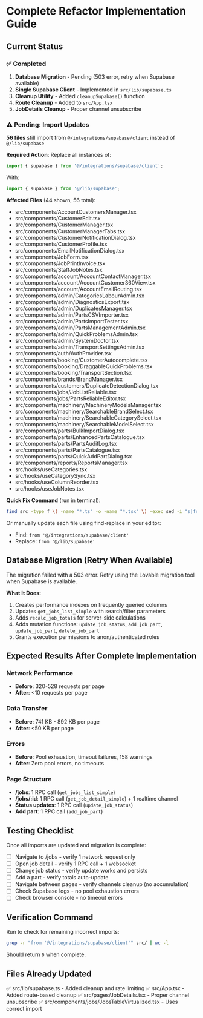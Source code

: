 # Complete Refactor Implementation Guide

## Current Status

### ✅ Completed
1. **Database Migration** - Pending (503 error, retry when Supabase available)
2. **Single Supabase Client** - Implemented in `src/lib/supabase.ts`
3. **Cleanup Utility** - Added `cleanupSupabase()` function
4. **Route Cleanup** - Added to `src/App.tsx`
5. **JobDetails Cleanup** - Proper channel unsubscribe

### ⚠️ Pending: Import Updates

**56 files** still import from `@/integrations/supabase/client` instead of `@/lib/supabase`

**Required Action**: Replace all instances of:
```typescript
import { supabase } from '@/integrations/supabase/client';
```

With:
```typescript
import { supabase } from '@/lib/supabase';
```

**Affected Files** (44 shown, 56 total):
- src/components/AccountCustomersManager.tsx
- src/components/CustomerEdit.tsx
- src/components/CustomerManager.tsx
- src/components/CustomerManagerTabs.tsx
- src/components/CustomerNotificationDialog.tsx
- src/components/CustomerProfile.tsx
- src/components/EmailNotificationDialog.tsx
- src/components/JobForm.tsx
- src/components/JobPrintInvoice.tsx
- src/components/StaffJobNotes.tsx
- src/components/account/AccountContactManager.tsx
- src/components/account/AccountCustomer360View.tsx
- src/components/account/AccountEmailRouting.tsx
- src/components/admin/CategoriesLabourAdmin.tsx
- src/components/admin/DiagnosticsExport.tsx
- src/components/admin/DuplicatesManager.tsx
- src/components/admin/PartsCSVImporter.tsx
- src/components/admin/PartsImportTester.tsx
- src/components/admin/PartsManagementAdmin.tsx
- src/components/admin/QuickProblemsAdmin.tsx
- src/components/admin/SystemDoctor.tsx
- src/components/admin/TransportSettingsAdmin.tsx
- src/components/auth/AuthProvider.tsx
- src/components/booking/CustomerAutocomplete.tsx
- src/components/booking/DraggableQuickProblems.tsx
- src/components/booking/TransportSection.tsx
- src/components/brands/BrandManager.tsx
- src/components/customers/DuplicateDetectionDialog.tsx
- src/components/jobs/JobListReliable.tsx
- src/components/jobs/PartsReliableEditor.tsx
- src/components/machinery/MachineryModelsManager.tsx
- src/components/machinery/SearchableBrandSelect.tsx
- src/components/machinery/SearchableCategorySelect.tsx
- src/components/machinery/SearchableModelSelect.tsx
- src/components/parts/BulkImportDialog.tsx
- src/components/parts/EnhancedPartsCatalogue.tsx
- src/components/parts/PartsAuditLog.tsx
- src/components/parts/PartsCatalogue.tsx
- src/components/parts/QuickAddPartDialog.tsx
- src/components/reports/ReportsManager.tsx
- src/hooks/useCategories.tsx
- src/hooks/useCategorySync.tsx
- src/hooks/useColumnReorder.tsx
- src/hooks/useJobNotes.tsx

**Quick Fix Command** (run in terminal):
```bash
find src -type f \( -name "*.ts" -o -name "*.tsx" \) -exec sed -i "s|from '@/integrations/supabase/client'|from '@/lib/supabase'|g" {} +
```

Or manually update each file using find-replace in your editor:
- Find: `from '@/integrations/supabase/client'`
- Replace: `from '@/lib/supabase'`

## Database Migration (Retry When Available)

The migration failed with a 503 error. Retry using the Lovable migration tool when Supabase is available.

**What It Does:**
1. Creates performance indexes on frequently queried columns
2. Updates `get_jobs_list_simple` with search/filter parameters
3. Adds `recalc_job_totals` for server-side calculations
4. Adds mutation functions: `update_job_status`, `add_job_part`, `update_job_part`, `delete_job_part`
5. Grants execution permissions to anon/authenticated roles

## Expected Results After Complete Implementation

### Network Performance
- **Before**: 320-528 requests per page
- **After**: <10 requests per page

### Data Transfer
- **Before**: 741 KB - 892 KB per page
- **After**: <50 KB per page

### Errors
- **Before**: Pool exhaustion, timeout failures, 158 warnings
- **After**: Zero pool errors, no timeouts

### Page Structure
- **/jobs**: 1 RPC call (`get_jobs_list_simple`)
- **/jobs/:id**: 1 RPC call (`get_job_detail_simple`) + 1 realtime channel
- **Status updates**: 1 RPC call (`update_job_status`)
- **Add part**: 1 RPC call (`add_job_part`)

## Testing Checklist

Once all imports are updated and migration is complete:

- [ ] Navigate to /jobs - verify 1 network request only
- [ ] Open job detail - verify 1 RPC call + 1 websocket
- [ ] Change job status - verify update works and persists
- [ ] Add a part - verify totals auto-update
- [ ] Navigate between pages - verify channels cleanup (no accumulation)
- [ ] Check Supabase logs - no pool exhaustion errors
- [ ] Check browser console - no timeout errors

## Verification Command

Run to check for remaining incorrect imports:
```bash
grep -r "from '@/integrations/supabase/client'" src/ | wc -l
```

Should return `0` when complete.

## Files Already Updated
✅ src/lib/supabase.ts - Added cleanup and rate limiting
✅ src/App.tsx - Added route-based cleanup
✅ src/pages/JobDetails.tsx - Proper channel unsubscribe
✅ src/components/jobs/JobsTableVirtualized.tsx - Uses correct import
